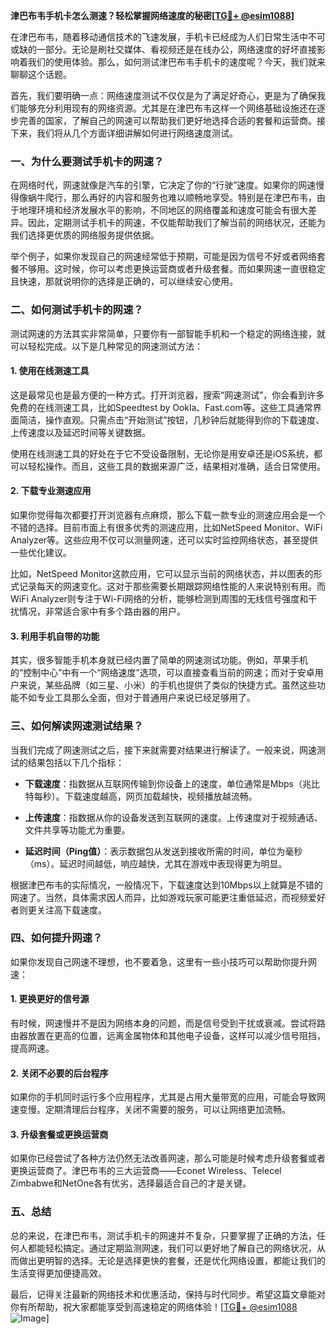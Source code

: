 **津巴布韦手机卡怎么测速？轻松掌握网络速度的秘密[[TG💪+ @esim1088](https://t.me/s/esim1088)]**

在津巴布韦，随着移动通信技术的飞速发展，手机卡已经成为人们日常生活中不可或缺的一部分。无论是刷社交媒体、看视频还是在线办公，网络速度的好坏直接影响着我们的使用体验。那么，如何测试津巴布韦手机卡的速度呢？今天，我们就来聊聊这个话题。

首先，我们要明确一点：网络速度测试不仅仅是为了满足好奇心，更是为了确保我们能够充分利用现有的网络资源。尤其是在津巴布韦这样一个网络基础设施还在逐步完善的国家，了解自己的网速可以帮助我们更好地选择合适的套餐和运营商。接下来，我们将从几个方面详细讲解如何进行网络速度测试。

### **一、为什么要测试手机卡的网速？**

在网络时代，网速就像是汽车的引擎，它决定了你的“行驶”速度。如果你的网速慢得像蜗牛爬行，那么再好的内容和服务也难以顺畅地享受。特别是在津巴布韦，由于地理环境和经济发展水平的影响，不同地区的网络覆盖和速度可能会有很大差异。因此，定期测试手机卡的网速，不仅能帮助我们了解当前的网络状况，还能为我们选择更优质的网络服务提供依据。

举个例子，如果你发现自己的网速经常低于预期，可能是因为信号不好或者网络套餐不够用。这时候，你可以考虑更换运营商或者升级套餐。而如果网速一直很稳定且快速，那就说明你的选择是正确的，可以继续安心使用。

### **二、如何测试手机卡的网速？**

测试网速的方法其实非常简单，只要你有一部智能手机和一个稳定的网络连接，就可以轻松完成。以下是几种常见的网速测试方法：

#### **1. 使用在线测速工具**

这是最常见也是最方便的一种方式。打开浏览器，搜索“网速测试”，你会看到许多免费的在线测速工具，比如Speedtest by Ookla、Fast.com等。这些工具通常界面简洁，操作直观。只需点击“开始测试”按钮，几秒钟后就能得到你的下载速度、上传速度以及延迟时间等关键数据。

使用在线测速工具的好处在于它不受设备限制，无论你是用安卓还是iOS系统，都可以轻松操作。而且，这些工具的数据来源广泛，结果相对准确，适合日常使用。

#### **2. 下载专业测速应用**

如果你觉得每次都要打开浏览器有点麻烦，那么下载一款专业的测速应用会是一个不错的选择。目前市面上有很多优秀的测速应用，比如NetSpeed Monitor、WiFi Analyzer等。这些应用不仅可以测量网速，还可以实时监控网络状态，甚至提供一些优化建议。

比如，NetSpeed Monitor这款应用，它可以显示当前的网络状态，并以图表的形式记录每天的网速变化。这对于那些需要长期跟踪网络性能的人来说特别有用。而WiFi Analyzer则专注于Wi-Fi网络的分析，能够检测到周围的无线信号强度和干扰情况，非常适合家中有多个路由器的用户。

#### **3. 利用手机自带的功能**

其实，很多智能手机本身就已经内置了简单的网速测试功能。例如，苹果手机的“控制中心”中有一个“网络速度”选项，可以直接查看当前的网速；而对于安卓用户来说，某些品牌（如三星、小米）的手机也提供了类似的快捷方式。虽然这些功能不如专业工具那么全面，但对于普通用户来说已经足够用了。

### **三、如何解读网速测试结果？**

当我们完成了网速测试之后，接下来就需要对结果进行解读了。一般来说，网速测试的结果包括以下几个指标：

- **下载速度**：指数据从互联网传输到你设备上的速度，单位通常是Mbps（兆比特每秒）。下载速度越高，网页加载越快，视频播放越流畅。
  
- **上传速度**：指数据从你的设备发送到互联网的速度。上传速度对于视频通话、文件共享等功能尤为重要。

- **延迟时间（Ping值）**：表示数据包从发送到接收所需的时间，单位为毫秒（ms）。延迟时间越低，响应越快，尤其在游戏中表现得更为明显。

根据津巴布韦的实际情况，一般情况下，下载速度达到10Mbps以上就算是不错的网速了。当然，具体需求因人而异，比如游戏玩家可能更注重低延迟，而视频爱好者则更关注高下载速度。

### **四、如何提升网速？**

如果你发现自己网速不理想，也不要着急，这里有一些小技巧可以帮助你提升网速：

#### **1. 更换更好的信号源**

有时候，网速慢并不是因为网络本身的问题，而是信号受到干扰或衰减。尝试将路由器放置在更高的位置，远离金属物体和其他电子设备，这样可以减少信号阻挡，提高网速。

#### **2. 关闭不必要的后台程序**

如果你的手机同时运行多个应用程序，尤其是占用大量带宽的应用，可能会导致网速变慢。定期清理后台程序，关闭不需要的服务，可以让网络更加流畅。

#### **3. 升级套餐或更换运营商**

如果你已经尝试了各种方法仍然无法改善网速，那么可能是时候考虑升级套餐或者更换运营商了。津巴布韦的三大运营商——Econet Wireless、Telecel Zimbabwe和NetOne各有优劣，选择最适合自己的才是关键。

### **五、总结**

总的来说，在津巴布韦，测试手机卡的网速并不复杂，只要掌握了正确的方法，任何人都能轻松搞定。通过定期监测网速，我们可以更好地了解自己的网络状况，从而做出更明智的选择。无论是选择更快的套餐，还是优化网络设置，都能让我们的生活变得更加便捷高效。

最后，记得关注最新的网络技术和优惠活动，保持与时代同步。希望这篇文章能对你有所帮助，祝大家都能享受到高速稳定的网络体验！[[TG💪+ @esim1088](https://t.me/s/esim1088) ![Image](https://i.postimg.cc/4NQfJmqS/Snipaste-2025-05-13-00-14-12.png)]